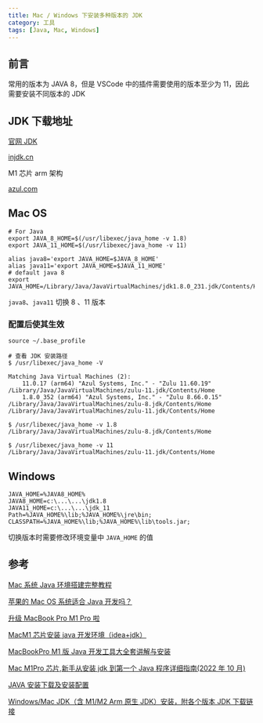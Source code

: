 ```yaml
---
title: Mac / Windows 下安装多种版本的 JDK
category: 工具
tags: [Java, Mac, Windows]
---
```


## 前言

常用的版本为 JAVA 8，但是 VSCode 中的插件需要使用的版本至少为 11，因此需要安装不同版本的 JDK

## JDK 下载地址

[官网 JDK](https://www.oracle.com/java/technologies/downloads/)

[injdk.cn](https://www.injdk.cn/)

M1 芯片 arm 架构

[azul.com](https://www.azul.com/downloads/)

## Mac OS

```shell
# For Java
export JAVA_8_HOME=$(/usr/libexec/java_home -v 1.8)
export JAVA_11_HOME=$(/usr/libexec/java_home -v 11)

alias java8='export JAVA_HOME=$JAVA_8_HOME'
alias java11='export JAVA_HOME=$JAVA_11_HOME'
# default java 8
export JAVA_HOME=/Library/Java/JavaVirtualMachines/jdk1.8.0_231.jdk/Contents/Home
```

`java8`、`java11` 切换 8 、11 版本

### 配置后使其生效

`source ~/.base_profile`

```shell
# 查看 JDK 安装路径
$ /usr/libexec/java_home -V

Matching Java Virtual Machines (2):
    11.0.17 (arm64) "Azul Systems, Inc." - "Zulu 11.60.19" /Library/Java/JavaVirtualMachines/zulu-11.jdk/Contents/Home
    1.8.0_352 (arm64) "Azul Systems, Inc." - "Zulu 8.66.0.15" /Library/Java/JavaVirtualMachines/zulu-8.jdk/Contents/Home
/Library/Java/JavaVirtualMachines/zulu-11.jdk/Contents/Home

$ /usr/libexec/java_home -v 1.8
/Library/Java/JavaVirtualMachines/zulu-8.jdk/Contents/Home

$ /usr/libexec/java_home -v 11
/Library/Java/JavaVirtualMachines/zulu-11.jdk/Contents/Home
```

## Windows

```shell
JAVA_HOME=%JAVA8_HOME%
JAVA8_HOME=c:\...\...\jdk1.8
JAVA11_HOME=c:\...\...\jdk_11
Path=%JAVA_HOME%\lib;%JAVA_HOME%\jre\bin;
CLASSPATH=%JAVA_HOME%\lib;%JAVA_HOME%\lib\tools.jar;
```

切换版本时需要修改环境变量中 `JAVA_HOME` 的值

## 参考

[Mac 系统 Java 环境搭建完整教程](https://blog.csdn.net/weixin_43103074/article/details/124445284)

[苹果的 Mac OS 系统适合 Java 开发吗？](https://www.zhihu.com/question/349910310)

[升级 MacBook Pro M1 Pro 啦](https://zhuanlan.zhihu.com/p/558809261)

[MacM1 芯片安装 java 开发环境（idea+jdk）](https://www.jianshu.com/p/58f7232eb7ba)

[MacBookPro M1 版 Java 开发工具大全套讲解与安装](https://www.cnblogs.com/jiliangqian/p/16554540.html)

[Mac M1Pro 芯片,新手从安装 jdk 到第一个 Java 程序详细指南(2022 年 10 月)](https://blog.csdn.net/qq_38877139/article/details/127467596)

[JAVA 安装下载及安装配置](https://zhuanlan.zhihu.com/p/451787386)

[Windows/Mac JDK（含 M1/M2 Arm 原生 JDK）安装，附各个版本 JDK 下载链接](http://www.bryh.cn/a/52786.html)
